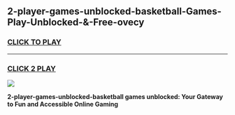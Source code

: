 
## 2-player-games-unblocked-basketball-Games-Play-Unblocked-&-Free-ovecy
<h3>
<a href="https://premium76.site?title=2-player-games-unblocked-basketball&ref=24A">CLICK TO PLAY</a></h3>
<hr>

<h3>
<a href="https://premium76.site?title=2-player-games-unblocked-basketball&ref=24A">CLICK 2 PLAY</a>
  
</h3>

<a href="https://premium76.site?title=2-player-games-unblocked-basketball&ref=24A"><img src="https://clearcache.store/games.png"></a>


**2-player-games-unblocked-basketball games unblocked: Your Gateway to Fun and Accessible Online Gaming**
